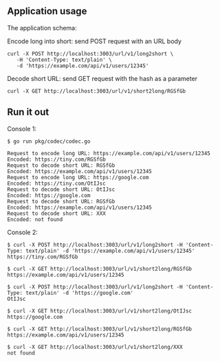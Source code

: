 ## Application usage

The application schema:

Encode long into short: send POST request with an URL body

```
curl -X POST http://localhost:3003/url/v1/long2short \
   -H 'Content-Type: text/plain' \
   -d 'https://example.com/api/v1/users/12345'
```

Decode short URL: send GET request with the hash as a parameter

```
curl -X GET http://localhost:3003/url/v1/short2long/RGSfGb
```

## Run it out

Console 1:
```
$ go run pkg/codec/codec.go 

Request to encode long URL: https://example.com/api/v1/users/12345
Encoded: https://tiny.com/RGSfGb
Request to decode short URL: RGSfGb
Encoded: https://example.com/api/v1/users/12345
Request to encode long URL: https://google.com
Encoded: https://tiny.com/OtIJsc
Request to decode short URL: OtIJsc
Encoded: https://google.com
Request to decode short URL: RGSfGb
Encoded: https://example.com/api/v1/users/12345
Request to decode short URL: XXX
Encoded: not found
```

Console 2:
```
$ curl -X POST http://localhost:3003/url/v1/long2short -H 'Content-Type: text/plain' -d 'https://example.com/api/v1/users/12345'
https://tiny.com/RGSfGb

$ curl -X GET http://localhost:3003/url/v1/short2long/RGSfGb
https://example.com/api/v1/users/12345

$ curl -X POST http://localhost:3003/url/v1/long2short -H 'Content-Type: text/plain' -d 'https://google.com'
OtIJsc

$ curl -X GET http://localhost:3003/url/v1/short2long/OtIJsc
https://google.com

$ curl -X GET http://localhost:3003/url/v1/short2long/RGSfGb
https://example.com/api/v1/users/12345

$ curl -X GET http://localhost:3003/url/v1/short2long/XXX
not found
```